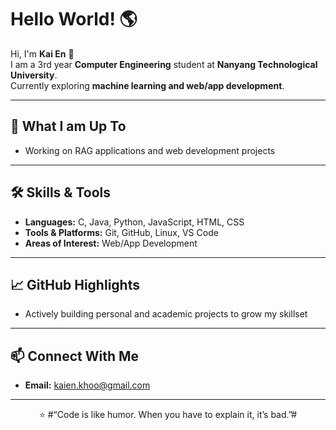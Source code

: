 # Hello World! 🌎

Hi, I'm **Kai En** 👋  
I am a 3rd year **Computer Engineering** student at **Nanyang Technological University**.  
Currently exploring **machine learning and web/app development**.

---

## 🚀 What I am Up To
- Working on RAG applications and web development projects  

---

## 🛠️ Skills & Tools
- **Languages:** C, Java, Python, JavaScript, HTML, CSS  
- **Tools & Platforms:** Git, GitHub, Linux, VS Code  
- **Areas of Interest:** Web/App Development  

---

## 📈 GitHub Highlights 
- Actively building personal and academic projects to grow my skillset  

---

## 📫 Connect With Me
- **Email:** kaien.khoo@gmail.com

---

<center>⭐️ #“Code is like humor. When you have to explain it, it’s bad.”#</center>
